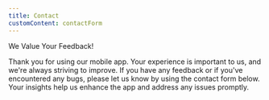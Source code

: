 ```yaml
---
title: Contact
customContent: contactForm
---
```

We Value Your Feedback!

Thank you for using our mobile app. Your experience is important to us, and we're always striving to improve. If you have any feedback or if you've encountered any bugs, please let us know by using the contact form below. Your insights help us enhance the app and address any issues promptly.
